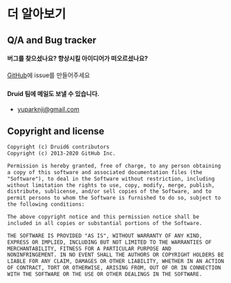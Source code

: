 # 더 알아보기

## Q/A and Bug tracker

#### 버그를 찾으셨나요? 향상시킬 아이디어가 떠오르셨나요?

 [GitHub](https://github.com/Druid6/druid6)에 issue를 만들어주세요

###

#### Druid 팀에 메일도 보낼 수 있습니다.

- [yuparknji@gmail.com](mailto:yuparknji@gmail.com)

###

## Copyright and license

```html
Copyright (c) Druid6 contributors
Copyright (c) 2013-2020 GitHub Inc.

Permission is hereby granted, free of charge, to any person obtaining
a copy of this software and associated documentation files (the
"Software"), to deal in the Software without restriction, including
without limitation the rights to use, copy, modify, merge, publish,
distribute, sublicense, and/or sell copies of the Software, and to
permit persons to whom the Software is furnished to do so, subject to
the following conditions:

The above copyright notice and this permission notice shall be
included in all copies or substantial portions of the Software.

THE SOFTWARE IS PROVIDED "AS IS", WITHOUT WARRANTY OF ANY KIND,
EXPRESS OR IMPLIED, INCLUDING BUT NOT LIMITED TO THE WARRANTIES OF
MERCHANTABILITY, FITNESS FOR A PARTICULAR PURPOSE AND
NONINFRINGEMENT. IN NO EVENT SHALL THE AUTHORS OR COPYRIGHT HOLDERS BE
LIABLE FOR ANY CLAIM, DAMAGES OR OTHER LIABILITY, WHETHER IN AN ACTION
OF CONTRACT, TORT OR OTHERWISE, ARISING FROM, OUT OF OR IN CONNECTION
WITH THE SOFTWARE OR THE USE OR OTHER DEALINGS IN THE SOFTWARE.
```

